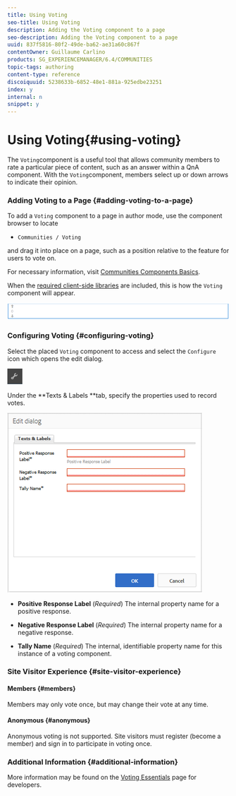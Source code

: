 ```yaml
---
title: Using Voting
seo-title: Using Voting
description: Adding the Voting component to a page
seo-description: Adding the Voting component to a page
uuid: 837f5816-80f2-49de-ba62-ae31a60c867f
contentOwner: Guillaume Carlino
products: SG_EXPERIENCEMANAGER/6.4/COMMUNITIES
topic-tags: authoring
content-type: reference
discoiquuid: 5238633b-6852-48e1-881a-925edbe23251
index: y
internal: n
snippet: y
---
```


# Using Voting{#using-voting}

The `Voting`component is a useful tool that allows community members to rate a particular piece of content, such as an answer within a QnA component. With the `Voting`component, members select up or down arrows to indicate their opinion.

### Adding Voting to a Page {#adding-voting-to-a-page}

To add a `Voting` component to a page in author mode, use the component browser to locate

* `Communities / Voting`

and drag it into place on a page, such as a position relative to the feature for users to vote on.

For necessary information, visit [Communities Components Basics](../../communities/using/basics.md).

When the [required client-side libraries](../../communities/using/essentials-voting.md#essentialsforclientside) are included, this is how the `Voting` component will appear.

![](assets/chlimage_1-320.png)

### Configuring Voting {#configuring-voting}

Select the placed `Voting` component to access and select the `Configure` icon which opens the edit dialog.

![](assets/chlimage_1-321.png)

Under the **Texts & Labels **tab, specify the properties used to record votes.

![](assets/chlimage_1-322.png)

* **Positive Response Label** 
  (*Required*) The internal property name for a positive response.

* **Negative Response Label** 
  (*Required*) The internal property name for a negative response.

* **Tally Name** 
  (*Required*) The internal, identifiable property name for this instance of a voting component.

### Site Visitor Experience {#site-visitor-experience}

#### Members {#members}

Members may only vote once, but may change their vote at any time.

#### Anonymous {#anonymous}

Anonymous voting is not supported. Site visitors must register (become a member) and sign in to participate in voting once.

### Additional Information {#additional-information}

More information may be found on the [Voting Essentials](../../communities/using/essentials-voting.md) page for developers.
